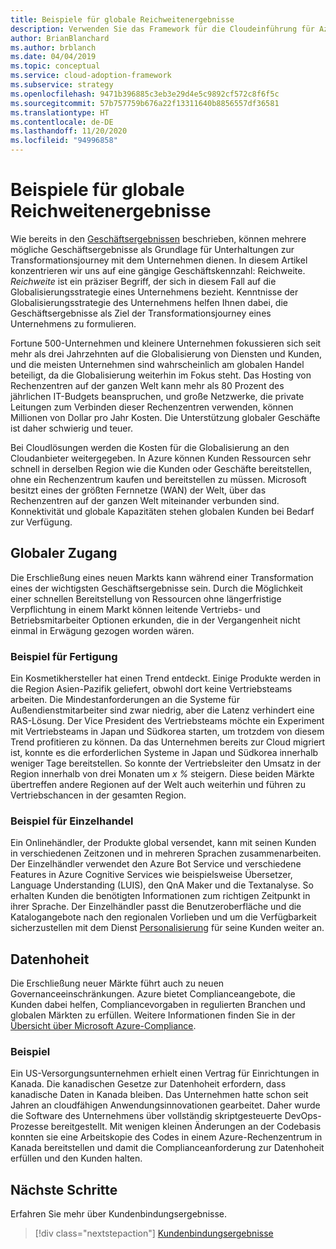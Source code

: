 ```yaml
---
title: Beispiele für globale Reichweitenergebnisse
description: Verwenden Sie das Framework für die Cloudeinführung für Azure, um sich mit Reichweitenergebnissen in Bezug auf die Cloudtransformation vertraut zu machen.
author: BrianBlanchard
ms.author: brblanch
ms.date: 04/04/2019
ms.topic: conceptual
ms.service: cloud-adoption-framework
ms.subservice: strategy
ms.openlocfilehash: 9471b396885c3eb3e29d4e5c9892cf572c8f6f5c
ms.sourcegitcommit: 57b757759b676a22f13311640b8856557df36581
ms.translationtype: HT
ms.contentlocale: de-DE
ms.lasthandoff: 11/20/2020
ms.locfileid: "94996858"
---
```

<!-- cSpell:ignore Personalizer -->
<!-- docutune:ignore "global reach" -->

# <a name="examples-of-global-reach-outcomes"></a>Beispiele für globale Reichweitenergebnisse

Wie bereits in den [Geschäftsergebnissen](./index.md) beschrieben, können mehrere mögliche Geschäftsergebnisse als Grundlage für Unterhaltungen zur Transformationsjourney mit dem Unternehmen dienen. In diesem Artikel konzentrieren wir uns auf eine gängige Geschäftskennzahl: Reichweite. _Reichweite_ ist ein präziser Begriff, der sich in diesem Fall auf die Globalisierungsstrategie eines Unternehmens bezieht. Kenntnisse der Globalisierungsstrategie des Unternehmens helfen Ihnen dabei, die Geschäftsergebnisse als Ziel der Transformationsjourney eines Unternehmens zu formulieren.

Fortune 500-Unternehmen und kleinere Unternehmen fokussieren sich seit mehr als drei Jahrzehnten auf die Globalisierung von Diensten und Kunden, und die meisten Unternehmen sind wahrscheinlich am globalen Handel beteiligt, da die Globalisierung weiterhin im Fokus steht. Das Hosting von Rechenzentren auf der ganzen Welt kann mehr als 80 Prozent des jährlichen IT-Budgets beanspruchen, und große Netzwerke, die private Leitungen zum Verbinden dieser Rechenzentren verwenden, können Millionen von Dollar pro Jahr Kosten. Die Unterstützung globaler Geschäfte ist daher schwierig und teuer.

Bei Cloudlösungen werden die Kosten für die Globalisierung an den Cloudanbieter weitergegeben. In Azure können Kunden Ressourcen sehr schnell in derselben Region wie die Kunden oder Geschäfte bereitstellen, ohne ein Rechenzentrum kaufen und bereitstellen zu müssen. Microsoft besitzt eines der größten Fernnetze (WAN) der Welt, über das Rechenzentren auf der ganzen Welt miteinander verbunden sind. Konnektivität und globale Kapazitäten stehen globalen Kunden bei Bedarf zur Verfügung.

## <a name="global-access"></a>Globaler Zugang

Die Erschließung eines neuen Markts kann während einer Transformation eines der wichtigsten Geschäftsergebnisse sein. Durch die Möglichkeit einer schnellen Bereitstellung von Ressourcen ohne längerfristige Verpflichtung in einem Markt können leitende Vertriebs- und Betriebsmitarbeiter Optionen erkunden, die in der Vergangenheit nicht einmal in Erwägung gezogen worden wären.

### <a name="manufacturing-example"></a>Beispiel für Fertigung

Ein Kosmetikhersteller hat einen Trend entdeckt. Einige Produkte werden in die Region Asien-Pazifik geliefert, obwohl dort keine Vertriebsteams arbeiten. Die Mindestanforderungen an die Systeme für Außendienstmitarbeiter sind zwar niedrig, aber die Latenz verhindert eine RAS-Lösung. Der Vice President des Vertriebsteams möchte ein Experiment mit Vertriebsteams in Japan und Südkorea starten, um trotzdem von diesem Trend profitieren zu können. Da das Unternehmen bereits zur Cloud migriert ist, konnte es die erforderlichen Systeme in Japan und Südkorea innerhalb weniger Tage bereitstellen. So konnte der Vertriebsleiter den Umsatz in der Region innerhalb von drei Monaten um _x %_ steigern. Diese beiden Märkte übertreffen andere Regionen auf der Welt auch weiterhin und führen zu Vertriebschancen in der gesamten Region.

### <a name="retail-example"></a>Beispiel für Einzelhandel

Ein Onlinehändler, der Produkte global versendet, kann mit seinen Kunden in verschiedenen Zeitzonen und in mehreren Sprachen zusammenarbeiten. Der Einzelhändler verwendet den Azure Bot Service und verschiedene Features in Azure Cognitive Services wie beispielsweise Übersetzer, Language Understanding (LUIS), den QnA Maker und die Textanalyse. So erhalten Kunden die benötigten Informationen zum richtigen Zeitpunkt in ihrer Sprache. Der Einzelhändler passt die Benutzeroberfläche und die Katalogangebote nach den regionalen Vorlieben und um die Verfügbarkeit sicherzustellen mit dem Dienst [Personalisierung](https://azure.microsoft.com/services/cognitive-services/personalizer/) für seine Kunden weiter an.

## <a name="data-sovereignty"></a>Datenhoheit

Die Erschließung neuer Märkte führt auch zu neuen Governanceeinschränkungen. Azure bietet Complianceangebote, die Kunden dabei helfen, Compliancevorgaben in regulierten Branchen und globalen Märkten zu erfüllen. Weitere Informationen finden Sie in der [Übersicht über Microsoft Azure-Compliance](https://azure.microsoft.com/overview/trusted-cloud/compliance).

### <a name="example"></a>Beispiel

Ein US-Versorgungsunternehmen erhielt einen Vertrag für Einrichtungen in Kanada. Die kanadischen Gesetze zur Datenhoheit erfordern, dass kanadische Daten in Kanada bleiben. Das Unternehmen hatte schon seit Jahren an cloudfähigen Anwendungsinnovationen gearbeitet. Daher wurde die Software des Unternehmens über vollständig skriptgesteuerte DevOps-Prozesse bereitgestellt. Mit wenigen kleinen Änderungen an der Codebasis konnten sie eine Arbeitskopie des Codes in einem Azure-Rechenzentrum in Kanada bereitstellen und damit die Complianceanforderung zur Datenhoheit erfüllen und den Kunden halten.

## <a name="next-steps"></a>Nächste Schritte

Erfahren Sie mehr über Kundenbindungsergebnisse.

> [!div class="nextstepaction"]
> [Kundenbindungsergebnisse](./engagement-outcomes.md)

